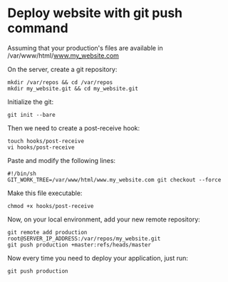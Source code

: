 # Deploy website with git push command

Assuming that your production's files are available in /var/www/html/www.my_website.com

On the server, create a git repository:

    mkdir /var/repos && cd /var/repos
    mkdir my_website.git && cd my_website.git

Initialize the git:

    git init --bare

Then we need to create a post-receive hook:

    touch hooks/post-receive
    vi hooks/post-receive

Paste and modify the following lines:

    #!/bin/sh
    GIT_WORK_TREE=/var/www/html/www.my_website.com git checkout --force

Make this file executable:

    chmod +x hooks/post-receive

Now, on your local environment, add your new remote repository:

    git remote add production root@SERVER_IP_ADDRESS:/var/repos/my_website.git
    git push production +master:refs/heads/master

Now every time you need to deploy your application, just run:

    git push production
